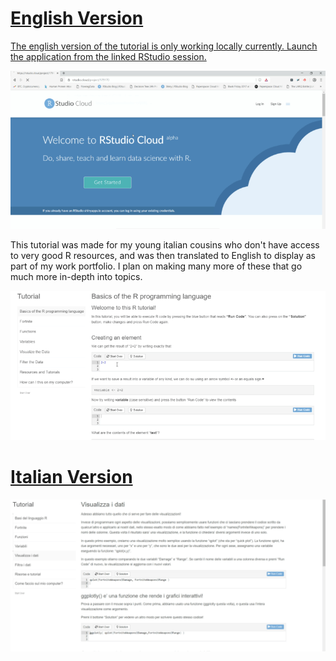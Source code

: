 
# [English Version](https://rstudio.cloud/project/179170)

[The english version of the tutorial is only working locally currently. Launch the application from the linked RStudio session.](https://rstudio.cloud/project/179170)

![](R-Studio.gif)

This tutorial was made for my young italian cousins who don't have access to very good R resources, and was then translated to English to display as part of my work portfolio. I plan on making many more of these that go much more in-depth into topics.

![](R-Tutorial_ENG.gif)

# [Italian Version](https://predictcrypto.shinyapps.io/Tutorial/)

![](IT_R-Tutorial.gif)

